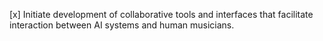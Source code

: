 [x] Initiate development of collaborative tools and interfaces that facilitate interaction between AI systems and human musicians.